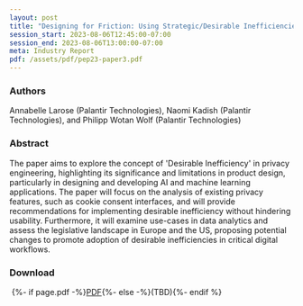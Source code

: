 ```yaml
---
layout: post
title: "Designing for Friction: Using Strategic/Desirable Inefficiencies to Address the Emerging Privacy Challenges of AI"
session_start: 2023-08-06T12:45:00-07:00
session_end: 2023-08-06T13:00:00-07:00
meta: Industry Report
pdf: /assets/pdf/pep23-paper3.pdf
---
```


### Authors
Annabelle Larose (Palantir Technologies), Naomi Kadish (Palantir Technologies), and Philipp Wotan Wolf (Palantir Technologies)

### Abstract
The paper aims to explore the concept of 'Desirable Inefficiency' in privacy engineering, highlighting its significance and limitations in product design, particularly in designing and developing AI and machine learning applications. The paper will focus on the analysis of existing privacy features, such as cookie consent interfaces, and will provide recommendations for implementing desirable inefficiency without hindering usability. Furthermore, it will examine use-cases in data analytics and assess the legislative landscape in Europe and the US, proposing potential changes to promote adoption of desirable inefficiencies in critical digital workflows.

### Download
&#8203;
{%- if page.pdf -%}<a href="{{ page.pdf }}">PDF</a>{%- else -%}(TBD){%- endif %}